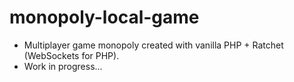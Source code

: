 # monopoly-local-game

- Multiplayer game monopoly created with vanilla PHP + Ratchet (WebSockets for PHP).
- Work in progress...
